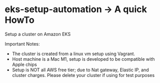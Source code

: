 # eks-setup-automation -> A quick HowTo

Setup a cluster on Amazon EKS

Important Notes:
- The cluster is created from a linux vm setup using Vagrant.
- Host machine is a Mac M1, setup is developed to be compatible with Apple chips
- Setup is NOT all AWS free tier; due to Nat gateway, Elastic IP, and cluster charges. Please delete your cluster if using for test purposes
